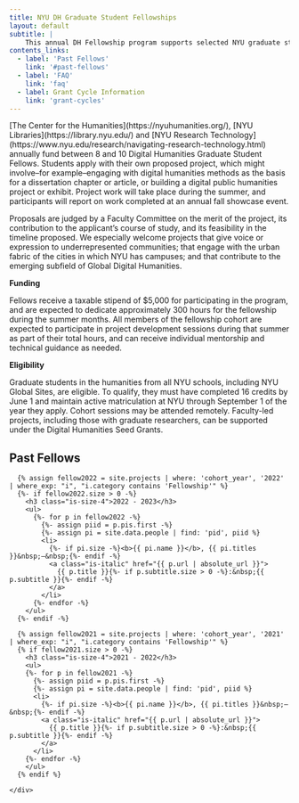 ```yaml
---
title: NYU DH Graduate Student Fellowships
layout: default
subtitle: |
    This annual DH Fellowship program supports selected NYU graduate students as they develop innovative digital humanities projects. Successful applicants receive mentoring, a $5,000 stipend, and participate in a cohort to develop their skills and sharpen their ideas.
contents_links:
  - label: 'Past Fellows'
    link: '#past-fellows'
  - label: 'FAQ'
    link: 'faq'
  - label: Grant Cycle Information
    link: 'grant-cycles'
---
```


<div class="container">
  <div class="content mb-6" markdown="1">
[The Center for the Humanities](https://nyuhumanities.org/), [NYU Libraries](https://library.nyu.edu/) and [NYU Research Technology](https://www.nyu.edu/research/navigating-research-technology.html) annually fund between 8 and 10 Digital Humanities Graduate Student Fellows. Students apply with their own proposed project, which might involve–for example–engaging with digital humanities methods as the basis for a dissertation chapter or article, or building a digital public humanities project or exhibit. Project work will take place during the summer, and participants will report on work completed at an annual fall showcase event.

Proposals are judged by a Faculty Committee on the merit of the project, its contribution to the applicant’s course of study, and its feasibility in the timeline proposed. We especially welcome projects that give voice or expression to underrepresented communities; that engage with the urban fabric of the cities in which NYU has campuses; and that contribute to the emerging subfield of Global Digital Humanities.

**Funding**

Fellows receive a taxable stipend of $5,000 for participating in the program, and are expected to dedicate approximately 300 hours for the fellowship during the summer months. All members of the fellowship cohort are expected to participate in project development sessions during that summer as part of their total hours, and can receive individual mentorship and technical guidance as needed.

**Eligibility**

Graduate students in the humanities from all NYU schools, including NYU Global Sites, are eligible. To qualify, they must have completed 16 credits by June 1 and maintain active matriculation at NYU through September 1 of the year they apply. Cohort sessions may be attended remotely. Faculty-led projects, including those with graduate researchers, can be supported under the Digital Humanities Seed Grants.

  </div>
</div>

<section class="section full-width">
  <div class="container">
    <div class="content mb-6">
      <h2 class="is-size-3" id="past-fellows">Past Fellows</h2>

      {% assign fellow2022 = site.projects | where: 'cohort_year', '2022' | where_exp: "i", "i.category contains 'Fellowship'" %}
      {%- if fellow2022.size > 0 -%}
        <h3 class="is-size-4">2022 - 2023</h3>
        <ul>
          {%- for p in fellow2022 -%}
            {%- assign piid = p.pis.first -%}
            {%- assign pi = site.data.people | find: 'pid', piid %}
            <li>
              {%- if pi.size -%}<b>{{ pi.name }}</b>, {{ pi.titles }}&nbsp;—&nbsp;{%- endif -%}
              <a class="is-italic" href="{{ p.url | absolute_url }}">
                {{ p.title }}{%- if p.subtitle.size > 0 -%}:&nbsp;{{ p.subtitle }}{%- endif -%}
              </a>
            </li>
          {%- endfor -%}
        </ul>
      {%- endif -%}

      {% assign fellow2021 = site.projects | where: 'cohort_year', '2021' | where_exp: "i", "i.category contains 'Fellowship'" %}
      {% if fellow2021.size > 0 -%}
        <h3 class="is-size-4">2021 - 2022</h3>
        <ul>
        {%- for p in fellow2021 -%}
          {%- assign piid = p.pis.first -%}
          {%- assign pi = site.data.people | find: 'pid', piid %}
          <li>
            {%- if pi.size -%}<b>{{ pi.name }}</b>, {{ pi.titles }}&nbsp;—&nbsp;{%- endif -%}
            <a class="is-italic" href="{{ p.url | absolute_url }}">
              {{ p.title }}{%- if p.subtitle.size > 0 -%}:&nbsp;{{ p.subtitle }}{%- endif -%}
            </a>
          </li>
        {%- endfor -%}
        </ul>
      {% endif %}

    </div>
  </div>
</section>
